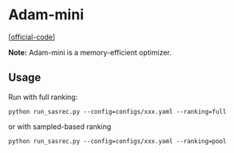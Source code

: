 

# Adam-mini

[[official-code](https://github.com/zyushun/Adam-mini)]


**Note:** Adam-mini is a memory-efficient optimizer.


## Usage

Run with full ranking:

    python run_sasrec.py --config=configs/xxx.yaml --ranking=full

or with sampled-based ranking

    python run_sasrec.py --config=configs/xxx.yaml --ranking=pool